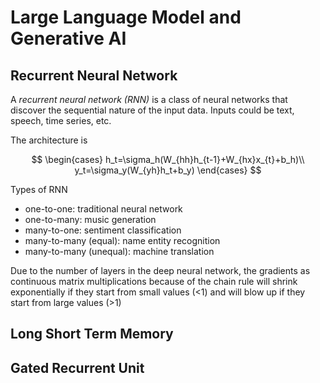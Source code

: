 

# Large Language Model and Generative AI

## Recurrent Neural Network
A *recurrent neural network (RNN)* is a class of neural networks that discover the sequential nature of the input data. Inputs could be text, speech, time series, etc.

The architecture is

$$
\begin{cases}
h_t=\sigma_h(W_{hh}h_{t-1}+W_{hx}x_{t}+b_h)\\
y_t=\sigma_y(W_{yh}h_t+b_y)
\end{cases}
$$

Types of RNN
- one-to-one: traditional neural network
- one-to-many: music generation
- many-to-one: sentiment classification
- many-to-many (equal): name entity recognition
- many-to-many (unequal): machine translation

Due to the number of layers in the deep neural network, the gradients as  continuous matrix multiplications because of the chain rule will shrink exponentially if they start from small values (<1) and will blow up if they start from large values (>1)

## Long Short Term Memory

## Gated Recurrent Unit
<!--stackedit_data:
eyJoaXN0b3J5IjpbLTM2NzcwMjE5M119
-->